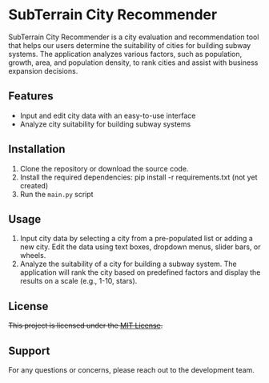 # SubTerrain City Recommender

SubTerrain City Recommender is a city evaluation and recommendation tool that helps our users determine the suitability of cities for building subway systems. The application analyzes various factors, such as population, growth, area, and population density, to rank cities and assist with business expansion decisions.

## Features

- Input and edit city data with an easy-to-use interface
- Analyze city suitability for building subway systems

## Installation

1. Clone the repository or download the source code.
2. Install the required dependencies: pip install -r requirements.txt (not yet created)
3. Run the `main.py` script

## Usage

1. Input city data by selecting a city from a pre-populated list or adding a new city. Edit the data using text boxes, dropdown menus, slider bars, or wheels.
2. Analyze the suitability of a city for building a subway system. The application will rank the city based on predefined factors and display the results on a scale (e.g., 1-10, stars).

## License

~~This project is licensed under the [MIT License](LICENSE).~~

## Support

For any questions or concerns, please reach out to the development team.
